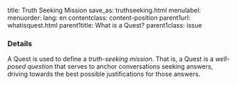 title: Truth Seeking Mission
save_as: truthseeking.html
menulabel:
menuorder:
lang: en
contentclass: content-position
parent1url: whatisquest.html
parent1title: What is a Quest?
parent1class: issue

### Details

A Quest is used to define a *truth-seeking mission*. That is, a Quest is a *well-posed question* that serves to anchor conversations seeking answers, driving towards the best possible justifications for those answers.

